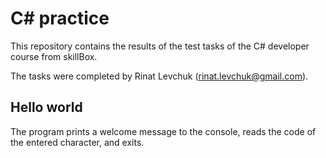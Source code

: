 # C# practice

This repository contains the results of the test tasks of the C# developer course from skillBox.

The tasks were completed by Rinat Levchuk (rinat.levchuk@gmail.com).

## Hello world

The program prints a welcome message to the console, reads the code of the entered character, and exits.
